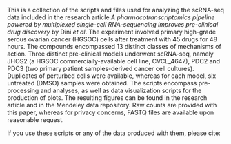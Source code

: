 This is a collection of the scripts and files used for analyzing the scRNA-seq data included in the research article _A pharmacotranscriptomics pipeline powered by multiplexed single-cell RNA-sequencing improves pre-clinical drug discovery_ by Dini _et al_. The experiment involved primary high-grade serous ovarian cancer (HGSOC) cells after treatment with 45 drugs for 48 hours. The compounds encompassed 13 distinct classes of mechanisms of action. Three distinct pre-clinical models underwent scRNA-seq, namely JHOS2 (a HGSOC commercially-available cell line, CVCL_4647), PDC2 and PDC3 (two primary patient samples-derived cancer cell cultures). Duplicates of perturbed cells were available, whereas for each model, six untreated (DMSO) samples were obtained. The scripts encompass pre-processing and analyses, as well as data visualization scripts for the production of plots. The resulting figures can be found in the research article and in the Mendeley data repository. Raw counts are provided with this paper, whereas for privacy concerns, FASTQ files are available upon reasonable request.

If you use these scripts or any of the data produced with them, please cite: 
